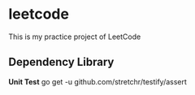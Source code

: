# leetcode
This is my practice project of LeetCode

## Dependency Library

**Unit Test**
go get -u github.com/stretchr/testify/assert